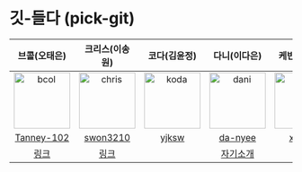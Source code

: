 # 깃-들다 (pick-git)

|브콜(오태은)|크리스(이송원)|코다(김윤정)|다니(이다은)|케빈(박진홍)|마크(김병화)|손너잘(손민성)|
|:-------:|:-------:|:-------:|:-------:|:-------:|:-------:|:-------:|
|<img src="https://avatars.githubusercontent.com/u/57767891?v=4" alt="bcol" width="100" height="100">|<img src="https://avatars.githubusercontent.com/u/32982670?v=4" alt="chris" width="100" height="100">|<img src="https://avatars.githubusercontent.com/u/63405904?v=4" alt="koda" width="100" height="100">|<img src="https://avatars0.githubusercontent.com/u/50176238?s=400&u=212ca9ffd06b88465746a94eaa6f88b10485497d&v=4" alt="dani" width="100" height="100">|<img src="https://avatars.githubusercontent.com/u/56240505?v=4" alt="kevin" width="100" height="100">|<img src="https://avatars.githubusercontent.com/u/56860124?v=4" alt="binghe" width="100" height="100">|<img src="https://avatars.githubusercontent.com/u/33603557?v=4" alt="neojal" width="100" height="100">|
|[Tanney-102](https://github.com/Tanney-102)|[swon3210](https://github.com/swon3210)|[yjksw](https://github.com/yjksw)|[da-nyee](https://github.com/da-nyee)|[xlffm3](https://github.com/xlffm3)|[binghe819](https://github.com/binghe819)|[bperhaps](https://github.com/bperhaps)|
|[링크](beuccol.md)|[링크](chris.md)||[자기소개](./da-nyee.md)|[link](./KEVIN.md)|[마크](./binghe819.md)|[손너잘](./NEOZAL.md)|
